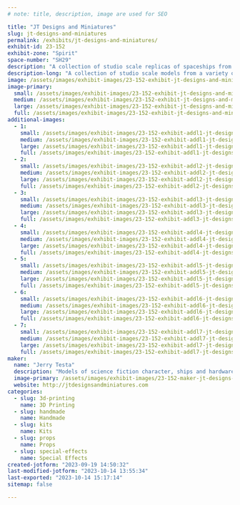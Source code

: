 ```yaml
---
# note: title, description, image are used for SEO

title: "JT Designs and Miniatures"
slug: jt-designs-and-miniatures
permalink: /exhibits/jt-designs-and-miniatures/
exhibit-id: 23-152
exhibit-zone: "Spirit"
space-number: "SH29"
description: "A collection of studio scale replicas of spaceships from a variety of movies. "
description-long: "A collection of studio scale models from a variety of movies including Star Wars, Battlestar Galactica, 2001 a Space Odyssey and more. Made from cast resin, abs and styrene plastic, wood and 3D printed."
image: /assets/images/exhibit-images/23-152-exhibit-jt-designs-and-miniatures-img-1953-large.JPG
image-primary: 
  small: /assets/images/exhibit-images/23-152-exhibit-jt-designs-and-miniatures-img-1953-small.JPG
  medium: /assets/images/exhibit-images/23-152-exhibit-jt-designs-and-miniatures-img-1953-medium.JPG
  large: /assets/images/exhibit-images/23-152-exhibit-jt-designs-and-miniatures-img-1953-large.JPG
  full: /assets/images/exhibit-images/23-152-exhibit-jt-designs-and-miniatures-img-1953-full.JPG
additional-images: 
  - 1:
    small: /assets/images/exhibit-images/23-152-exhibit-addl1-jt-designs-and-miniatures-img-0242-small.JPG
    medium: /assets/images/exhibit-images/23-152-exhibit-addl1-jt-designs-and-miniatures-img-0242-medium.JPG
    large: /assets/images/exhibit-images/23-152-exhibit-addl1-jt-designs-and-miniatures-img-0242-large.JPG
    full: /assets/images/exhibit-images/23-152-exhibit-addl1-jt-designs-and-miniatures-img-0242-full.JPG
  - 2:
    small: /assets/images/exhibit-images/23-152-exhibit-addl2-jt-designs-and-miniatures-img-0504-small.JPG
    medium: /assets/images/exhibit-images/23-152-exhibit-addl2-jt-designs-and-miniatures-img-0504-medium.JPG
    large: /assets/images/exhibit-images/23-152-exhibit-addl2-jt-designs-and-miniatures-img-0504-large.JPG
    full: /assets/images/exhibit-images/23-152-exhibit-addl2-jt-designs-and-miniatures-img-0504-full.JPG
  - 3:
    small: /assets/images/exhibit-images/23-152-exhibit-addl3-jt-designs-and-miniatures-img-0548-small.JPG
    medium: /assets/images/exhibit-images/23-152-exhibit-addl3-jt-designs-and-miniatures-img-0548-medium.JPG
    large: /assets/images/exhibit-images/23-152-exhibit-addl3-jt-designs-and-miniatures-img-0548-large.JPG
    full: /assets/images/exhibit-images/23-152-exhibit-addl3-jt-designs-and-miniatures-img-0548-full.JPG
  - 4:
    small: /assets/images/exhibit-images/23-152-exhibit-addl4-jt-designs-and-miniatures-img-0656-small.JPG
    medium: /assets/images/exhibit-images/23-152-exhibit-addl4-jt-designs-and-miniatures-img-0656-medium.JPG
    large: /assets/images/exhibit-images/23-152-exhibit-addl4-jt-designs-and-miniatures-img-0656-large.JPG
    full: /assets/images/exhibit-images/23-152-exhibit-addl4-jt-designs-and-miniatures-img-0656-full.JPG
  - 5:
    small: /assets/images/exhibit-images/23-152-exhibit-addl5-jt-designs-and-miniatures-img-0705-small.JPG
    medium: /assets/images/exhibit-images/23-152-exhibit-addl5-jt-designs-and-miniatures-img-0705-medium.JPG
    large: /assets/images/exhibit-images/23-152-exhibit-addl5-jt-designs-and-miniatures-img-0705-large.JPG
    full: /assets/images/exhibit-images/23-152-exhibit-addl5-jt-designs-and-miniatures-img-0705-full.JPG
  - 6:
    small: /assets/images/exhibit-images/23-152-exhibit-addl6-jt-designs-and-miniatures-img-1202-small.jpeg
    medium: /assets/images/exhibit-images/23-152-exhibit-addl6-jt-designs-and-miniatures-img-1202-medium.jpeg
    large: /assets/images/exhibit-images/23-152-exhibit-addl6-jt-designs-and-miniatures-img-1202-large.jpeg
    full: /assets/images/exhibit-images/23-152-exhibit-addl6-jt-designs-and-miniatures-img-1202-full.jpeg
  - 7:
    small: /assets/images/exhibit-images/23-152-exhibit-addl7-jt-designs-and-miniatures-img-1695-small.JPG
    medium: /assets/images/exhibit-images/23-152-exhibit-addl7-jt-designs-and-miniatures-img-1695-medium.JPG
    large: /assets/images/exhibit-images/23-152-exhibit-addl7-jt-designs-and-miniatures-img-1695-large.JPG
    full: /assets/images/exhibit-images/23-152-exhibit-addl7-jt-designs-and-miniatures-img-1695-full.JPG
maker: 
  name: "Jerry Testa"
  description: "Models of science fiction character, ships and hardware made from resin, plastic, wood and 3d printed."
  image-primary: /assets/images/exhibit-images/23-152-maker-jt-designs-and-miniatures-img-1483-medium.JPG
  website: http://jtdesignsandminiatures.com
categories: 
  - slug: 3d-printing
    name: 3D Printing
  - slug: handmade
    name: Handmade
  - slug: kits
    name: Kits
  - slug: props
    name: Props
  - slug: special-effects
    name: Special Effects
created-jotform: "2023-09-19 14:50:32"
last-modified-jotform: "2023-10-14 13:55:34"
last-exported: "2023-10-14 15:17:14"
sitemap: false

---
```

